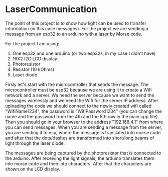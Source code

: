 # LaserCommunication

The point of this project is to show how light can be used to transfer information (in this case messages). For the project we are sending a message from an esp32 to an arduino with a laser by Morse code. 

For the project I am using:
1. One esp32 and one arduino (or two esp32s, in my case I didn't have)
2. 16X2 I2C LCD display
3. Photoresistor
4. Resistor (10 kOhms)
5. Laser diode


Firsly let's start with the microcontroller that sends the message. The microcontroller must be esp32 because we are using it to create a Wifi network and a server. We need the server because we want to send the messages wirelessly and we need the Wifi for the server IP address.
After uploading the code we should connect to the newly created wifi called "WifiName1234", the password is "WifiPassword1234" (you can change the name and the password from the 4th and the 5th row in the main.cpp file). Then you should go in your browser to the address "192.168.4.1" from where you can send messages. When you are sending a message from the server, you are sending it to esp, where the message is translated into morse code and after that the dots/dashes are transformed into short/long beams of light through the laser diode.

The messages are being captured by the photoresistor that is connected to the arduino. After receiving the light signals, the arduino translates them into morse code and then into characters. After that the characters are shown on the LCD display. 
	
